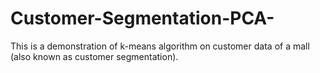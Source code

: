 # Customer-Segmentation-PCA-
This is a demonstration of k-means algorithm on customer data of a mall (also known as customer segmentation). 
